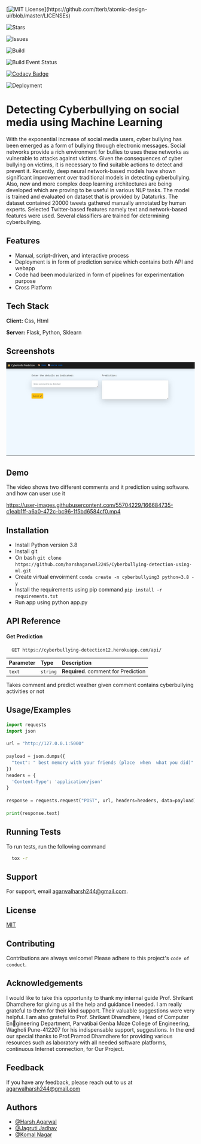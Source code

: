 [![MIT License](https://img.shields.io/apm/l/atomic-design-ui.svg?)](https://github.com/tterb/atomic-design-ui/blob/master/LICENSEs) 

![Stars](https://img.shields.io/github/stars/harshagarwal2245/Cyberbullying-detection-using-ml)

![Issues](https://img.shields.io/github/issues/harshagarwal2245/Cyberbullying-detection-using-ml) 

![Build](https://img.shields.io/github/workflow/status/harshagarwal2245/Cyberbullying-detection-using-ml/Cyberbullying%20Detection) 

![Build Event Status](https://img.shields.io/github/workflow/status/harshagarwal2245/Cyberbullying-detection-using-ml/Cyberbullying%20Detection)

[![Codacy Badge](https://app.codacy.com/project/badge/Grade/8d31c7ae536849259d5365c4935a88ac)](https://www.codacy.com/gh/harshagarwal2245/Cyberbullying-detection-using-ml/dashboard?utm_source=github.com&amp;utm_medium=referral&amp;utm_content=harshagarwal2245/Cyberbullying-detection-using-ml&amp;utm_campaign=Badge_Grade)

![Deployment](https://img.shields.io/github/deployments/harshagarwal2245/Cyberbullying-detection-using-ml/cyberbullying-detection12) 

# Detecting Cyberbullying on social media using Machine Learning

With the exponential increase of social media users, cyber bullying 
has been emerged as a form of bullying through electronic messages. 
Social networks provide a rich environment for bullies to uses 
these networks as vulnerable to attacks against victims. Given the 
consequences of cyber bullying on victims, it is necessary to find 
suitable actions to detect and prevent it. Recently, deep neural 
network-based models have shown significant improvement over 
traditional models in detecting cyberbullying. Also, new and more 
complex deep learning architectures are being developed which are 
proving to be useful in various NLP tasks. The model is trained 
and evaluated on dataset that is provided by Dataturks. The dataset 
contained 20000 tweets gathered manually annotated by human experts. 
Selected Twitter-based features namely text and network-based features 
were used. Several classifiers are trained for determining cyberbullying.

## Features

- Manual, script-driven, and interactive process 
- Deployment is in form of prediction service which contains both API and webapp
- Code had been modularized in form of pipelines for experimentation purpose
- Cross Platform

## Tech Stack

**Client:** Css, Html

**Server:** Flask, Python, Sklearn


## Screenshots

![App Screenshot](https://github.com/harshagarwal2245/Cyberbullying-detection-using-ml/blob/main/visvualization/interface.png)


## Demo

The video shows two different comments and it prediction using software. and how can user use it


https://user-images.githubusercontent.com/55704229/166684735-c1eab1ff-a6a0-472c-bc96-1f5bd6584cf0.mp4




## Installation

- Install Python version 3.8
- Install git
- On bash
 ``` git clone https://github.com/harshagarwal2245/Cyberbullying-detection-using-ml.git ```
- Create virtual envoirment
``` conda create -n cyberbullying3 python=3.8 -y ``` 
- Install the requirements using pip command
``` pip install -r requirements.txt ```
- Run app using python app.py
## API Reference



#### Get Prediction

```http
  GET https://cyberbullying-detection12.herokuapp.com/api/
```

| Parameter | Type     | Description                       |
| :-------- | :------- | :-------------------------------- |
| `text`      | `string` | **Required**. comment for Prediction |

Takes comment and predict weather given comment contains cyberbullying
activities or not


## Usage/Examples

```python
import requests
import json

url = "http://127.0.0.1:5000"

payload = json.dumps({
  "text": " best memory with your friends (place  when  what you did)"
})
headers = {
  'Content-Type': 'application/json'
}

response = requests.request("POST", url, headers=headers, data=payload)

print(response.text)

```


## Running Tests

To run tests, run the following command

```bash
  tox -r
```


## Support

For support, email agarwalharsh244@gmail.com.


## License

[MIT](https://choosealicense.com/licenses/mit/)


## Contributing

Contributions are always welcome!
Please adhere to this project's `code of conduct`.


## Acknowledgements

 I would like to take this opportunity to thank my internal guide 
 Prof. Shrikant Dhamdhere for giving us all the help and guidance 
 I needed. I am really grateful to them for their kind support. 
Their valuable suggestions were very helpful. I am also grateful to Prof. Shrikant Dhamdhere, Head of Computer Engineering Department, 
Parvatibai Genba Moze College of Engineering, Wagholi Pune-412207 
for his indispensable support, suggestions. In the end our special 
thanks to Prof.Pramod Dhamdhere for providing various resources such as 
laboratory with all needed software platforms, continuous Internet
connection, for Our Project.

## Feedback

If you have any feedback, please reach out to us at agarwalharsh244@gmail.com


## Authors

- [@Harsh Agarwal](https://www.github.com/harshagarwal2245)
- [@Jagruti Jadhav](https://www.github.com/jagrutijadhav)
- [@Komal Nagar](https://www.github.com/komalnagar)

